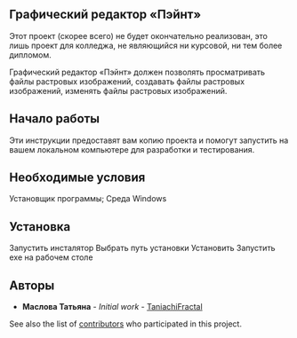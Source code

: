 ## Графический редактор «Пэйнт»
Этот проект (скорее всего) не будет окончательно реализован, это лишь проект для колледжа, не являющийся ни курсовой, ни тем более дипломом.

Графический редактор «Пэйнт» должен позволять просматривать файлы растровых изображений, создавать файлы растровых изображений, изменять файлы растровых изображений.

## Начало работы
Эти инструкции предоставят вам копию проекта и помогут запустить на вашем локальном компьютере для разработки и тестирования.

## Необходимые условия
Установщик программы;
Среда Windows 

## Установка
Запустить инсталятор 
Выбрать путь установки
Установить
Запустить exe на рабочем столе

## Авторы

* **Маслова Татьяна** - *Initial work* - [TaniachiFractal](https://github.com/TaniachiFractal)

See also the list of [contributors](https://github.com/TaniachiFractal/maslova_mdk0201_2023_paint/graphs/contributors) who participated in this project.
